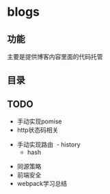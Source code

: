 # blogs

## 功能
主要是提供博客内容里面的代码托管

## 目录

## TODO
- 手动实现pomise
- http状态码相关
+ 手动实现路由
  - history
  - hash
- 同源策略
- 前端安全
- webpack学习总结
